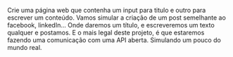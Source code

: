 Crie uma página web que contenha um input para titulo e outro para escrever um conteúdo. Vamos simular a criação de um post semelhante ao facebook, linkedIn... Onde daremos um título, e escreveremos um texto qualquer e postamos. E o mais legal deste projeto, é que estaremos fazendo uma comunicação com uma API aberta. Simulando um pouco do mundo real.
